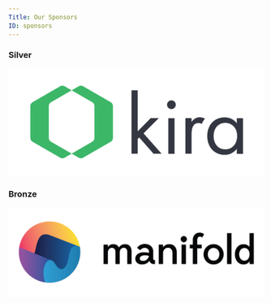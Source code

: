 ```yaml
---
Title: Our Sponsors
ID: sponsors
---
```


<!--
### Platinum

### Gold
-->

### Silver

<div class="section sponsor silver">
  <a href="https://kirasystems.com/" target="_blank"><img src="/img/sponsors/kira-logo.svg"/></a>
</div>

### Bronze

<div class="section sponsor bronze">
  <a href="https://www.manifold.co/gocon?utm_campaign=gocon&utm_source=gocon&utm_medium=sponsorship" target="_blank"><img src="/img/sponsors/manifold-logo.png"/></a>
</div>
